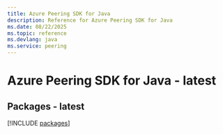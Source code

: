 ```yaml
---
title: Azure Peering SDK for Java
description: Reference for Azure Peering SDK for Java
ms.date: 08/22/2025
ms.topic: reference
ms.devlang: java
ms.service: peering
---
```

# Azure Peering SDK for Java - latest
## Packages - latest
[!INCLUDE [packages](peering-index.md)]